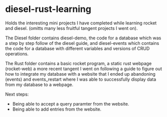 # diesel-rust-learning
Holds the interesting mini projects I have completed while learning rocket and diesel. (omitts many less fruitful tangent projects I went on).

The Diesel folder contains diesel-demo, the code for a database which was a step by step follow of the diesel guide, and diesel-events which contains the code for a database with different variables and versions of CRUD operations.

The Rust folder contains a basic rocket program, a static rust webpage (rocket-web) a more recent tangent I went on following a guide to figure out how to integrate my database with a website that I ended up abandoning (events) and events_restart where I was able to successfully display data from my database to a webpage.

Next steps: 
- Being able to accept a query paramter from the website.
- Being able to add entries from the website.

